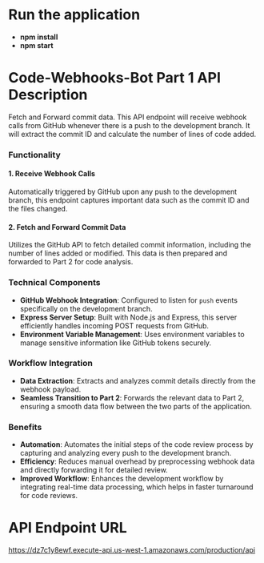 # Run the application
- **npm install**
- **npm start**

# Code-Webhooks-Bot Part 1 API Description
Fetch and Forward commit data. This API endpoint will receive webhook calls from GitHub whenever there is a push to the development branch. It will extract the commit ID and calculate the number of lines of code added.


### Functionality
#### 1. Receive Webhook Calls
Automatically triggered by GitHub upon any push to the development branch, this endpoint captures important data such as the commit ID and the files changed.

#### 2. Fetch and Forward Commit Data
Utilizes the GitHub API to fetch detailed commit information, including the number of lines added or modified. This data is then prepared and forwarded to Part 2 for code analysis.

### Technical Components
- **GitHub Webhook Integration**: Configured to listen for `push` events specifically on the development branch.
- **Express Server Setup**: Built with Node.js and Express, this server efficiently handles incoming POST requests from GitHub.
- **Environment Variable Management**: Uses environment variables to manage sensitive information like GitHub tokens securely.

### Workflow Integration
- **Data Extraction**: Extracts and analyzes commit details directly from the webhook payload.
- **Seamless Transition to Part 2**: Forwards the relevant data to Part 2, ensuring a smooth data flow between the two parts of the application.

### Benefits
- **Automation**: Automates the initial steps of the code review process by capturing and analyzing every push to the development branch.
- **Efficiency**: Reduces manual overhead by preprocessing webhook data and directly forwarding it for detailed review.
- **Improved Workflow**: Enhances the development workflow by integrating real-time data processing, which helps in faster turnaround for code reviews.


# API Endpoint URL
https://dz7c1y8ewf.execute-api.us-west-1.amazonaws.com/production/api
